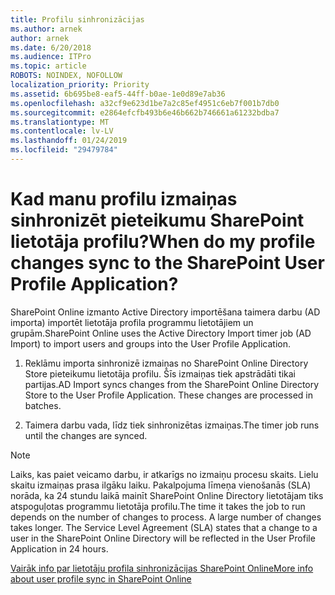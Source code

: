 ```yaml
---
title: Profilu sinhronizācijas
ms.author: arnek
author: arnek
ms.date: 6/20/2018
ms.audience: ITPro
ms.topic: article
ROBOTS: NOINDEX, NOFOLLOW
localization_priority: Priority
ms.assetid: 6b695be8-eaf5-44ff-b0ae-1e0d89e7ab36
ms.openlocfilehash: a32cf9e623d1be7a2c85ef4951c6eb7f001b7db0
ms.sourcegitcommit: e2864efcfb493b6e46b662b746661a61232bdba7
ms.translationtype: MT
ms.contentlocale: lv-LV
ms.lasthandoff: 01/24/2019
ms.locfileid: "29479784"
---
```

# <a name="when-do-my-profile-changes-sync-to-the-sharepoint-user-profile-application"></a><span data-ttu-id="7160f-102">Kad manu profilu izmaiņas sinhronizēt pieteikumu SharePoint lietotāja profilu?</span><span class="sxs-lookup"><span data-stu-id="7160f-102">When do my profile changes sync to the SharePoint User Profile Application?</span></span>

<span data-ttu-id="7160f-103">SharePoint Online izmanto Active Directory importēšana taimera darbu (AD importa) importēt lietotāja profila programmu lietotājiem un grupām.</span><span class="sxs-lookup"><span data-stu-id="7160f-103">SharePoint Online uses the Active Directory Import timer job (AD Import) to import users and groups into the User Profile Application.</span></span> 
  
1. <span data-ttu-id="7160f-p101">Reklāmu importa sinhronizē izmaiņas no SharePoint Online Directory Store pieteikumu lietotāja profilu. Šīs izmaiņas tiek apstrādāti tikai partijas.</span><span class="sxs-lookup"><span data-stu-id="7160f-p101">AD Import syncs changes from the SharePoint Online Directory Store to the User Profile Application. These changes are processed in batches.</span></span>
    
2. <span data-ttu-id="7160f-106">Taimera darbu vada, līdz tiek sinhronizētas izmaiņas.</span><span class="sxs-lookup"><span data-stu-id="7160f-106">The timer job runs until the changes are synced.</span></span>
    
> [!NOTE]
> <span data-ttu-id="7160f-p102">Laiks, kas paiet veicamo darbu, ir atkarīgs no izmaiņu procesu skaits. Lielu skaitu izmaiņas prasa ilgāku laiku. Pakalpojuma līmeņa vienošanās (SLA) norāda, ka 24 stundu laikā mainīt SharePoint Online Directory lietotājam tiks atspoguļotas programmu lietotāja profilu.</span><span class="sxs-lookup"><span data-stu-id="7160f-p102">The time it takes the job to run depends on the number of changes to process. A large number of changes takes longer. The Service Level Agreement (SLA) states that a change to a user in the SharePoint Online Directory will be reflected in the User Profile Application in 24 hours.</span></span> 
  
[<span data-ttu-id="7160f-110">Vairāk info par lietotāju profila sinhronizācijas SharePoint Online</span><span class="sxs-lookup"><span data-stu-id="7160f-110">More info about user profile sync in SharePoint Online</span></span>](https://go.microsoft.com/fwlink/?linkid=875671)
  

